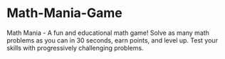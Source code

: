 # Math-Mania-Game
Math Mania - A fun and educational math game! Solve as many math problems as you can in 30 seconds, earn points, and level up. Test your skills with progressively challenging problems.
